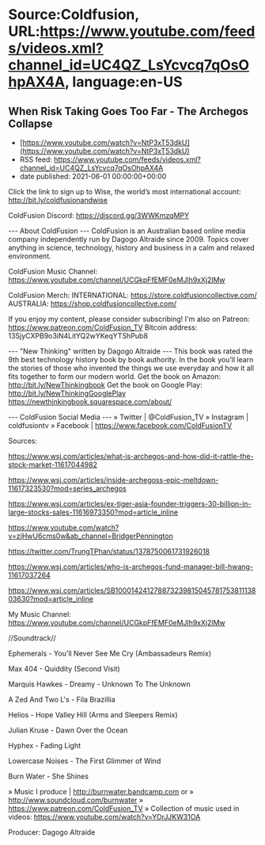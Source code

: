 # Source:Coldfusion, URL:https://www.youtube.com/feeds/videos.xml?channel_id=UC4QZ_LsYcvcq7qOsOhpAX4A, language:en-US

## When Risk Taking Goes Too Far - The Archegos Collapse
 - [https://www.youtube.com/watch?v=NtP3xT53dkU](https://www.youtube.com/watch?v=NtP3xT53dkU)
 - RSS feed: https://www.youtube.com/feeds/videos.xml?channel_id=UC4QZ_LsYcvcq7qOsOhpAX4A
 - date published: 2021-06-01 00:00:00+00:00

Click the link to sign up to Wise, the world’s most international account: http://bit.ly/coldfusionandwise

ColdFusion Discord:  https://discord.gg/3WWKmzqMPY

--- About ColdFusion ---
ColdFusion is an Australian based online media company independently run by Dagogo Altraide since 2009. Topics cover anything in science, technology, history and business in a calm and relaxed environment. 

ColdFusion Music Channel: https://www.youtube.com/channel/UCGkpFfEMF0eMJlh9xXj2lMw

ColdFusion Merch:
INTERNATIONAL: https://store.coldfusioncollective.com/
AUSTRALIA: https://shop.coldfusioncollective.com/

If you enjoy my content, please consider subscribing!
I'm also on Patreon: https://www.patreon.com/ColdFusion_TV
Bitcoin address: 13SjyCXPB9o3iN4LitYQ2wYKeqYTShPub8

--- "New Thinking" written by Dagogo Altraide ---
This book was rated the 9th best technology history book by book authority.
In the book you’ll learn the stories of those who invented the things we use everyday and how it all fits together to form our modern world.
Get the book on Amazon: http://bit.ly/NewThinkingbook
Get the book on Google Play: http://bit.ly/NewThinkingGooglePlay
https://newthinkingbook.squarespace.com/about/

--- ColdFusion Social Media ---
» Twitter | @ColdFusion_TV
» Instagram | coldfusiontv
» Facebook | https://www.facebook.com/ColdFusionTV

Sources:

https://www.wsj.com/articles/what-is-archegos-and-how-did-it-rattle-the-stock-market-11617044982

https://www.wsj.com/articles/inside-archegoss-epic-meltdown-11617323530?mod=series_archegos

https://www.wsj.com/articles/ex-tiger-asia-founder-triggers-30-billion-in-large-stocks-sales-11616973350?mod=article_inline

https://www.youtube.com/watch?v=zjHwU6cms0w&ab_channel=BridgerPennington

https://twitter.com/TrungTPhan/status/1378750061731926018

https://www.wsj.com/articles/who-is-archegos-fund-manager-bill-hwang-11617037264

https://www.wsj.com/articles/SB10001424127887323981504578175381113803630?mod=article_inline


My Music Channel:  https://www.youtube.com/channel/UCGkpFfEMF0eMJlh9xXj2lMw

//Soundtrack//

Ephemerals - You'll Never See Me Cry (Ambassadeurs Remix)

Max 404 - Quiddity (Second Visit)

Marquis Hawkes - Dreamy - Unknown To The Unknown

A Zed And Two L's - Fila Brazillia

Helios - Hope Valley Hill (Arms and Sleepers Remix)

Julian Kruse - Dawn Over the Ocean

Hyphex - Fading Light

Lowercase Noises - The First Glimmer of Wind

Burn Water - She Shines


» Music I produce | http://burnwater.bandcamp.com or 
» http://www.soundcloud.com/burnwater
» https://www.patreon.com/ColdFusion_TV
» Collection of music used in videos: https://www.youtube.com/watch?v=YOrJJKW31OA

Producer: Dagogo Altraide

